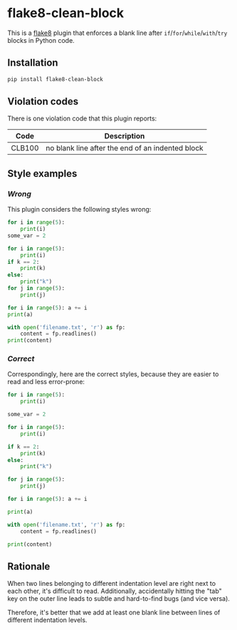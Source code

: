 # flake8-clean-block

This is a [flake8](https://flake8.pycqa.org/en/latest/) plugin that enforces a blank line after `if`/`for`/`while`/`with`/`try` blocks in Python code.

## Installation

```bash
pip install flake8-clean-block
```

## Violation codes

There is one violation code that this plugin reports:

| Code      | Description                                            |
| --------- | ------------------------------------------------------ |
| CLB100    | no blank line after the end of an indented block       |


## Style examples

### _Wrong_

This plugin considers the following styles wrong:

```python
for i in range(5):
    print(i)
some_var = 2
```

```python
for i in range(5):
    print(i)
if k == 2:
    print(k)
else:
    print("k")
for j in range(5):
    print(j)
```

```python
for i in range(5): a += i
print(a)
```

```python
with open('filename.txt', 'r') as fp:
    content = fp.readlines()
print(content)
```

### _Correct_

Correspondingly, here are the correct styles, because they are easier to read and less error-prone:

```python
for i in range(5):
    print(i)

some_var = 2
```

```python
for i in range(5):
    print(i)

if k == 2:
    print(k)
else:
    print("k")

for j in range(5):
    print(j)
```

```python
for i in range(5): a += i

print(a)
```

```python
with open('filename.txt', 'r') as fp:
    content = fp.readlines()

print(content)
```

## Rationale

When two lines belonging to different indentation level are right next to each other, it's difficult to read.  Additionally, accidentally hitting the "tab" key on the outer line leads to subtle and hard-to-find bugs (and vice versa).

Therefore, it's better that we add at least one blank line between lines of different indentation levels.


